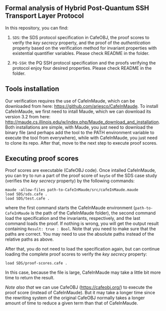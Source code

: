 ## Formal analysis of Hybrid Post-Quantum SSH Transport Layer Protocol
In this repository, you can find:

1. `SDS`: the SDS protocol specification in CafeOBJ, the proof scores to verify the *key secrecy* property, and the proof of the *authentication* property based on the verification method for invariant properties with existential quantifier variables. Please check README in the folder.

2. `PQ-SSH`: the PQ SSH protocol specification and the proofs verifying the protocol enjoy four desired properties. Please check README in the folder.


## Tools installation
Our verification requires the use of CafeInMaude, which can be downloaded from here: https://github.com/ariesco/CafeInMaude.
To install CafeInMaude, we first need to intall Maude, which we can download its version 3.2 from here: http://maude.cs.illinois.edu/w/index.php/Maude_download_and_installation.
Both installations are simple, with Maude, you just need to download the binary file (and perhaps add the tool to the PATH environment variable to execute the tool from everywhere), while with CafeInMaude, you just need to clone its repo.
After that, move to the next step to execute proof scores.

## Executing proof scores
Proof scores are executable (CafeOBJ code).
Once intalled CafeInMaude, you can try to run a part of the proof score of `keySe` of the SDS case study (verifies the *key secrecy* property) by the following commands:

```
maude -allow-files path-to-CafeInMaude/src/cafeInMaude.maude
load SDS/sds.cafe .
load SDS/test.cafe .
```

where the first command starts the CafeInMaude environment (`path-to-CafeInMaude` is the path of the CafeInMaude folder),
the second command load the specification and the invariants, respectively,
and the last command loads the proof.
If nothing is wrong, you will get the output result containing `Result: true : Bool`. 
Note that you need to make sure that the paths are correct. You may need to use the absolute paths instead of the relative paths as above.

After that, you do not need to load the specification again, but can continue loading the complete proof scores to verify the *key secrecy* property:

```
load SDS/proof-scores.cafe .
```

In this case, because the file is large, 
CafeInMaude may take a little bit more time to return the result.

*Note also that* we can use CafeOBJ (https://cafeobj.org/) to execute the proof score (instead of CafeInMaude). But it may take a longer time since the rewriting system of the original CafeOBJ normally takes a longer amount of time to reduce a given term than that of CafeInMaude.
